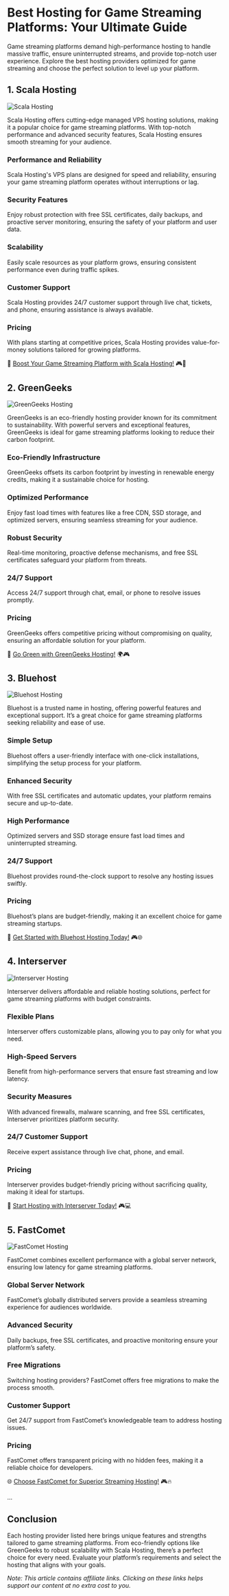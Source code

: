 # Best Hosting for Game Streaming Platforms: Your Ultimate Guide

Game streaming platforms demand high-performance hosting to handle massive traffic, ensure uninterrupted streams, and provide top-notch user experience. Explore the best hosting providers optimized for game streaming and choose the perfect solution to level up your platform.

## 1. Scala Hosting

![Scala Hosting](https://i.imgur.com/uJ5JIK3.png "Scala Web Hosting")

Scala Hosting offers cutting-edge managed VPS hosting solutions, making it a popular choice for game streaming platforms. With top-notch performance and advanced security features, Scala Hosting ensures smooth streaming for your audience.

### Performance and Reliability
Scala Hosting's VPS plans are designed for speed and reliability, ensuring your game streaming platform operates without interruptions or lag.

### Security Features
Enjoy robust protection with free SSL certificates, daily backups, and proactive server monitoring, ensuring the safety of your platform and user data.

### Scalability
Easily scale resources as your platform grows, ensuring consistent performance even during traffic spikes.

### Customer Support
Scala Hosting provides 24/7 customer support through live chat, tickets, and phone, ensuring assistance is always available.

### Pricing
With plans starting at competitive prices, Scala Hosting provides value-for-money solutions tailored for growing platforms.

🌟 [Boost Your Game Streaming Platform with Scala Hosting!](https://snipitx.com/scala-jy) 🎮🚀

## 2. GreenGeeks

![GreenGeeks Hosting](https://i.imgur.com/eEwuntu.jpg "GreenGeeks Hosting")

GreenGeeks is an eco-friendly hosting provider known for its commitment to sustainability. With powerful servers and exceptional features, GreenGeeks is ideal for game streaming platforms looking to reduce their carbon footprint.

### Eco-Friendly Infrastructure
GreenGeeks offsets its carbon footprint by investing in renewable energy credits, making it a sustainable choice for hosting.

### Optimized Performance
Enjoy fast load times with features like a free CDN, SSD storage, and optimized servers, ensuring seamless streaming for your audience.

### Robust Security
Real-time monitoring, proactive defense mechanisms, and free SSL certificates safeguard your platform from threats.

### 24/7 Support
Access 24/7 support through chat, email, or phone to resolve issues promptly.

### Pricing
GreenGeeks offers competitive pricing without compromising on quality, ensuring an affordable solution for your platform.

🌿 [Go Green with GreenGeeks Hosting!](https://snipitx.com/greengeeks-jy) 🌍🎮

## 3. Bluehost

![Bluehost Hosting](https://i.imgur.com/PasFF9E.jpeg "Bluehost Hosting")

Bluehost is a trusted name in hosting, offering powerful features and exceptional support. It’s a great choice for game streaming platforms seeking reliability and ease of use.

### Simple Setup
Bluehost offers a user-friendly interface with one-click installations, simplifying the setup process for your platform.

### Enhanced Security
With free SSL certificates and automatic updates, your platform remains secure and up-to-date.

### High Performance
Optimized servers and SSD storage ensure fast load times and uninterrupted streaming.

### 24/7 Support
Bluehost provides round-the-clock support to resolve any hosting issues swiftly.

### Pricing
Bluehost’s plans are budget-friendly, making it an excellent choice for game streaming startups.

🚀 [Get Started with Bluehost Hosting Today!](https://snipitx.com/bluehost-jy) 🎮🌐

## 4. Interserver

![Interserver Hosting](https://i.imgur.com/OM5dOEW.jpeg "Interserver Hosting")

Interserver delivers affordable and reliable hosting solutions, perfect for game streaming platforms with budget constraints.

### Flexible Plans
Interserver offers customizable plans, allowing you to pay only for what you need.

### High-Speed Servers
Benefit from high-performance servers that ensure fast streaming and low latency.

### Security Measures
With advanced firewalls, malware scanning, and free SSL certificates, Interserver prioritizes platform security.

### 24/7 Customer Support
Receive expert assistance through live chat, phone, and email.

### Pricing
Interserver provides budget-friendly pricing without sacrificing quality, making it ideal for startups.

💸 [Start Hosting with Interserver Today!](https://snipitx.com/interserver-jy) 🎮💻

## 5. FastComet

![FastComet Hosting](https://i.imgur.com/7qgXuWp.png "FastComet Hosting")

FastComet combines excellent performance with a global server network, ensuring low latency for game streaming platforms.

### Global Server Network
FastComet’s globally distributed servers provide a seamless streaming experience for audiences worldwide.

### Advanced Security
Daily backups, free SSL certificates, and proactive monitoring ensure your platform’s safety.

### Free Migrations
Switching hosting providers? FastComet offers free migrations to make the process smooth.

### Customer Support
Get 24/7 support from FastComet’s knowledgeable team to address hosting issues.

### Pricing
FastComet offers transparent pricing with no hidden fees, making it a reliable choice for developers.

🌐 [Choose FastComet for Superior Streaming Hosting!](https://snipitx.com/fastcomet-jy) 🎮🔥

... 

## Conclusion

Each hosting provider listed here brings unique features and strengths tailored to game streaming platforms. From eco-friendly options like GreenGeeks to robust scalability with Scala Hosting, there’s a perfect choice for every need. Evaluate your platform’s requirements and select the hosting that aligns with your goals.

*Note: This article contains affiliate links. Clicking on these links helps support our content at no extra cost to you.* 
